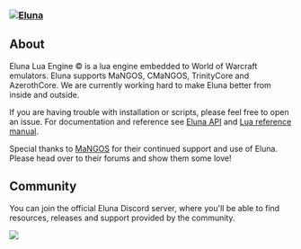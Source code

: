 ### [![Eluna](docs/Eluna.png)](https://github.com/ElunaLuaEngine/Eluna)

## About

Eluna Lua Engine &copy; is a lua engine embedded to World of Warcraft emulators. Eluna supports MaNGOS, CMaNGOS, TrinityCore and AzerothCore.
We are currently working hard to make Eluna better from inside and outside.  

If you are having trouble with installation or scripts, please feel free to open an issue.
For documentation and reference see [Eluna API](http://elunaluaengine.github.io/) and [Lua reference manual](http://www.lua.org/manual/5.2/).

Special thanks to [MaNGOS](http://getmangos.eu/) for their continued support and use of Eluna. Please head over to their forums and show them some love!

## Community

You can join the official Eluna Discord server, where you'll be able to find resources, releases and support provided by the community.

<a href="https://discord.gg/bjkCVWqqfX">
    <img src="https://img.shields.io/badge/discord-join-7289DA.svg?logo=discord&longCache=true&style=flat" />
</a>
